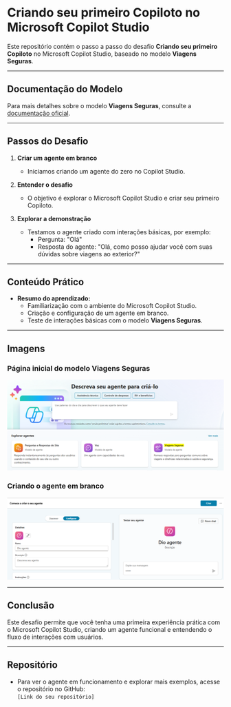 # Criando seu primeiro Copiloto no Microsoft Copilot Studio

Este repositório contém o passo a passo do desafio **Criando seu primeiro Copiloto** no Microsoft Copilot Studio, baseado no modelo **Viagens Seguras**.

---

## Documentação do Modelo

Para mais detalhes sobre o modelo **Viagens Seguras**, consulte a [documentação oficial](https://go.microsoft.com/fwlink/?linkid=2271279).

---

## Passos do Desafio

1. **Criar um agente em branco**  
   - Iniciamos criando um agente do zero no Copilot Studio.

2. **Entender o desafio**  
   - O objetivo é explorar o Microsoft Copilot Studio e criar seu primeiro Copiloto.

3. **Explorar a demonstração**  
   - Testamos o agente criado com interações básicas, por exemplo:  
     - Pergunta: "Olá"  
     - Resposta do agente: "Olá, como posso ajudar você com suas dúvidas sobre viagens ao exterior?"

---

## Conteúdo Prático

- **Resumo do aprendizado:**  
  - Familiarização com o ambiente do Microsoft Copilot Studio.  
  - Criação e configuração de um agente em branco.  
  - Teste de interações básicas com o modelo **Viagens Seguras**.

---

## Imagens

### Página inicial do modelo Viagens Seguras
![Página inicial Viagens Seguras](imagens/pagina_inicial_viagens_seguras.png)

### Criando o agente em branco
![Criando agente em branco](imagens/criando_agente_em_branco.png)

---

## Conclusão

Este desafio permite que você tenha uma primeira experiência prática com o Microsoft Copilot Studio, criando um agente funcional e entendendo o fluxo de interações com usuários.

---

## Repositório

- Para ver o agente em funcionamento e explorar mais exemplos, acesse o repositório no GitHub:  
  `[Link do seu repositório]`
